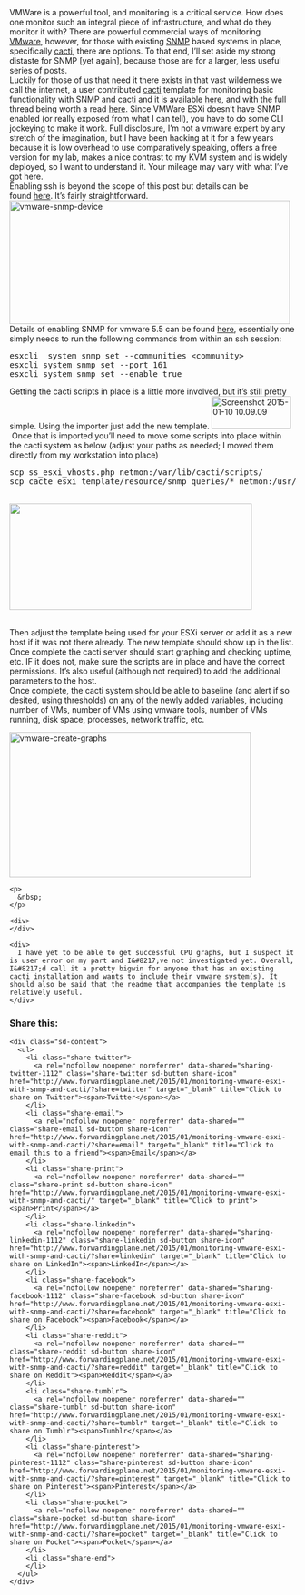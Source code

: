 <div>
  VMWare is a powerful tool, and monitoring is a critical service. How does one monitor such an integral piece of infrastructure, and what do they monitor it with? There are powerful commercial ways of monitoring <a href="http://www.vmware.com/" target="_blank">VMware</a>, however, for those with existing <a href="http://en.wikipedia.org/wiki/Simple_Network_Management_Protocol" target="_blank">SNMP</a> based systems in place, specifically <a href="http://www.cacti.net/" target="_blank">cacti</a>, there are options. To that end, I&#8217;ll set aside my strong distaste for SNMP [yet again], because those are for a larger, less useful series of posts.
</div>

<div>
  Luckily for those of us that need it there exists in that vast wilderness we call the internet, a user contributed <a href="http://www.cacti.net/">cacti</a> template for monitoring basic functionality with SNMP and cacti and it is available <a href="http://forums.cacti.net/download/file.php?id=29171&sid=888e5451bc68b1c05a5b7dec6667afd2" target="_blank">here</a>, and with the full thread being worth a read <a href="http://forums.cacti.net/viewtopic.php?f=12&t=52122" target="_blank">here</a>. Since VMWare ESXi doesn&#8217;t have SNMP enabled (or really exposed from what I can tell), you have to do some CLI jockeying to make it work. Full disclosure, I&#8217;m not a vmware expert by any stretch of the imagination, but I have been hacking at it for a few years because it is low overhead to use comparatively speaking, offers a free version for my lab, makes a nice contrast to my KVM system and is widely deployed, so I want to understand it. Your mileage may vary with what I&#8217;ve got here.
</div>

<div>
  Enabling ssh is beyond the scope of this post but details can be found <a href="http://www.thomasmaurer.ch/2014/01/enable-ssh-on-vmware-esxi-5-5/" target="_blank">here</a>. It&#8217;s fairly straightforward.<a href="http://www.forwardingplane.net/wp-content/uploads/2015/01/vmware-snmp-device.png"><img class="aligncenter  wp-image-1123" src="http://www.forwardingplane.net/wp-content/uploads/2015/01/vmware-snmp-device.png" alt="vmware-snmp-device" width="494" height="218" /></a>
</div>

<div>
  Details of enabling SNMP for vmware 5.5 can be found <a href="https://pubs.vmware.com/vsphere-51/index.jsp#com.vmware.vsphere.monitoring.doc/GUID-0EB48A32-34B0-4003-B2D0-ADE3BAFD29F0.html" target="_blank">here</a>, essentially one simply needs to run the following commands from within an ssh session:
</div>

<div>
</div>

<pre>esxcli  system snmp set --communities &lt;community&gt;
esxcli system snmp set --port 161
esxcli system snmp set --enable true</pre>

<div>
  Getting the cacti scripts in place is a little more involved, but it&#8217;s still pretty simple. Using the importer just add the new template. <a href="http://www.forwardingplane.net/wp-content/uploads/2015/01/Screenshot-2015-01-10-10.09.09.png"><img class="alignright size-full wp-image-1115" src="http://www.forwardingplane.net/wp-content/uploads/2015/01/Screenshot-2015-01-10-10.09.09.png" alt="Screenshot 2015-01-10 10.09.09" width="140" height="58" /></a>
</div>

<div>
   Once that is imported you&#8217;ll need to move some scripts into place within the cacti system as below (adjust your paths as needed; I moved them directly from my workstation into place)
</div>

<div>
  <div>
  </div>
  
  <pre>scp ss_esxi_vhosts.php netmon:/var/lib/cacti/scripts/
scp cacte_esxi_template/resource/snmp_queries/* netmon:/usr/share/cacti/resource/snmp_queries/</pre>
</div>

<div>
  <a href="http://www.forwardingplane.net/wp-content/uploads/2015/01/Screenshot-2015-01-10-10.10.43.png"><br /> </a><a href="http://www.forwardingplane.net/wp-content/uploads/2015/01/vmware-snmp-device.png"><img class="alignright wp-image-1123 " src="http://www.forwardingplane.net/wp-content/uploads/2015/01/vmware-snmp-device.png" alt="" width="427" height="188" /></a>
</div>

<div>
  <a href="http://www.forwardingplane.net/wp-content/uploads/2015/01/Screenshot-2015-01-10-10.13.33.png"><br /> </a></p> 
  
  <div>
    Then adjust the template being used for your ESXi server or add it as a new host if it was not there already. The new template should show up in the list.
  </div>
  
  <div>
    Once complete the cacti server should start graphing and checking uptime, etc. IF it does not, make sure the scripts are in place and have the correct permissions. It&#8217;s also useful (although not required) to add the additional parameters to the host.
  </div>
  
  <div>
    Once complete, the cacti system should be able to baseline (and alert if so desited, using thresholds) on any of the newly added variables, including number of VMs, number of VMs using vmware tools, number of VMs running, disk space, processes, network traffic, etc.
  </div>
  
  <div>
  </div>
  
  <div>
  </div>
  
  <div>
    <p>
      <img class="alignright  wp-image-1122" src="http://www.forwardingplane.net/wp-content/uploads/2015/01/vmware-create-graphs.png" alt="vmware-create-graphs" width="425" height="256" />
    </p>
    
    <p>
      &nbsp;
    </p>
    
    <div>
    </div>
    
    <div>
      I have yet to be able to get successful CPU graphs, but I suspect it is user error on my part and I&#8217;ve not investigated yet. Overall, I&#8217;d call it a pretty bigwin for anyone that has an existing cacti installation and wants to include their vmware system(s). It should also be said that the readme that accompanies the template is relatively useful.
    </div>
  </div>
</div>

<div class="sharedaddy sd-sharing-enabled">
  <div class="robots-nocontent sd-block sd-social sd-social-icon-text sd-sharing">
    <h3 class="sd-title">
      Share this:
    </h3>
    
    <div class="sd-content">
      <ul>
        <li class="share-twitter">
          <a rel="nofollow noopener noreferrer" data-shared="sharing-twitter-1112" class="share-twitter sd-button share-icon" href="http://www.forwardingplane.net/2015/01/monitoring-vmware-esxi-with-snmp-and-cacti/?share=twitter" target="_blank" title="Click to share on Twitter"><span>Twitter</span></a>
        </li>
        <li class="share-email">
          <a rel="nofollow noopener noreferrer" data-shared="" class="share-email sd-button share-icon" href="http://www.forwardingplane.net/2015/01/monitoring-vmware-esxi-with-snmp-and-cacti/?share=email" target="_blank" title="Click to email this to a friend"><span>Email</span></a>
        </li>
        <li class="share-print">
          <a rel="nofollow noopener noreferrer" data-shared="" class="share-print sd-button share-icon" href="http://www.forwardingplane.net/2015/01/monitoring-vmware-esxi-with-snmp-and-cacti/" target="_blank" title="Click to print"><span>Print</span></a>
        </li>
        <li class="share-linkedin">
          <a rel="nofollow noopener noreferrer" data-shared="sharing-linkedin-1112" class="share-linkedin sd-button share-icon" href="http://www.forwardingplane.net/2015/01/monitoring-vmware-esxi-with-snmp-and-cacti/?share=linkedin" target="_blank" title="Click to share on LinkedIn"><span>LinkedIn</span></a>
        </li>
        <li class="share-facebook">
          <a rel="nofollow noopener noreferrer" data-shared="sharing-facebook-1112" class="share-facebook sd-button share-icon" href="http://www.forwardingplane.net/2015/01/monitoring-vmware-esxi-with-snmp-and-cacti/?share=facebook" target="_blank" title="Click to share on Facebook"><span>Facebook</span></a>
        </li>
        <li class="share-reddit">
          <a rel="nofollow noopener noreferrer" data-shared="" class="share-reddit sd-button share-icon" href="http://www.forwardingplane.net/2015/01/monitoring-vmware-esxi-with-snmp-and-cacti/?share=reddit" target="_blank" title="Click to share on Reddit"><span>Reddit</span></a>
        </li>
        <li class="share-tumblr">
          <a rel="nofollow noopener noreferrer" data-shared="" class="share-tumblr sd-button share-icon" href="http://www.forwardingplane.net/2015/01/monitoring-vmware-esxi-with-snmp-and-cacti/?share=tumblr" target="_blank" title="Click to share on Tumblr"><span>Tumblr</span></a>
        </li>
        <li class="share-pinterest">
          <a rel="nofollow noopener noreferrer" data-shared="sharing-pinterest-1112" class="share-pinterest sd-button share-icon" href="http://www.forwardingplane.net/2015/01/monitoring-vmware-esxi-with-snmp-and-cacti/?share=pinterest" target="_blank" title="Click to share on Pinterest"><span>Pinterest</span></a>
        </li>
        <li class="share-pocket">
          <a rel="nofollow noopener noreferrer" data-shared="" class="share-pocket sd-button share-icon" href="http://www.forwardingplane.net/2015/01/monitoring-vmware-esxi-with-snmp-and-cacti/?share=pocket" target="_blank" title="Click to share on Pocket"><span>Pocket</span></a>
        </li>
        <li class="share-end">
        </li>
      </ul>
    </div>
  </div>
</div>
